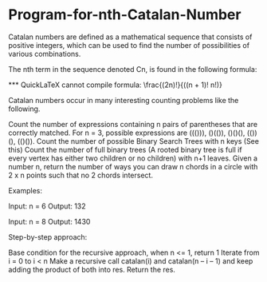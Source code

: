 # Program-for-nth-Catalan-Number
Catalan numbers are defined as a mathematical sequence that consists of positive integers, which can be used to find the number of possibilities of various combinations. 

The nth term in the sequence denoted Cn, is found in the following formula: 

*** QuickLaTeX cannot compile formula:
\frac{(2n)!}{((n + 1)! n!)}       

Catalan numbers occur in many interesting counting problems like the following.

Count the number of expressions containing n pairs of parentheses that are correctly matched. For n = 3, possible expressions are ((())), ()(()), ()()(), (())(), (()()).
Count the number of possible Binary Search Trees with n keys (See this)
Count the number of full binary trees (A rooted binary tree is full if every vertex has either two children or no children) with n+1 leaves.
Given a number n, return the number of ways you can draw n chords in a circle with 2 x n points such that no 2 chords intersect.

Examples:

Input: n = 6
Output: 132

Input: n = 8
Output: 1430

Step-by-step approach:

Base condition for the recursive approach, when n <= 1, return 1
Iterate from i = 0 to i < n
Make a recursive call catalan(i) and catalan(n – i – 1) and keep adding the product of both into res.
Return the res.

